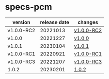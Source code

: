 # specs-pcm

|  version   | release date |                changes                 |
|------------|--------------|----------------------------------------|
| v1.0.0-RC2 | 20221013     | [v1.0.0-RC2](./v1.0.0-RC2-20221013.md) |
| v1.0.0     | 20221227     | [v1.0.0](./v1.0.0-20221227.md)         |
| v1.0.1     | 20230104     | [v1.0.1](./v1.0.1-20230104.md)         |
| v1.0.0-RC1 | 20220921     | [v1.0.0-RC1](./v1.0.0-RC1-20220921.md) |
| v1.0.0-RC3 | 20221207     | [v1.0.0-RC3](./v1.0.0-RC3-20221207.md) |
| 1.0.2      | 20230201     | [1.0.2](./1.0.2-20230201.md)           |

